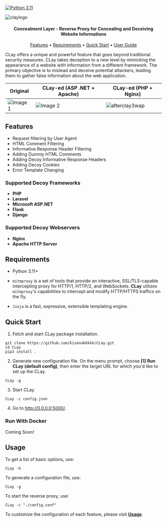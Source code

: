 [![Python 3.11](https://img.shields.io/badge/Python-3.11-blue.svg)](https://www.python.org/downloads/)

![claylogo](https://github.com/kisanakkkkk/CLay/assets/70153248/bec44468-5110-44b9-a89d-240d301e6c2d)


<h4 align="center">Concealment Layer - Reverse Proxy for Concealing and Deceiving Website Informations<a href="https://github.com/kisanakkkkk/CLay" target="_blank"></a></h4>

<p align="center">
  <a href="#features">Features</a> •
  <a href="#requirements">Requirements</a> •
  <a href="#quick-start">Quick Start</a> •
  <a href="/Usage.md">User Guide</a>
</p>

CLay offers a unique and powerful feature that goes beyond traditional security measures. CLay takes deception to a new level by mimicking the appearance of a website with information from a different framework. The primary objective is to mislead and deceive potential attackers, leading them to gather false information about the web application.

| Original                                             | CLay-ed (ASP .NET + Apache)                                              | CLay-ed (PHP + Nginx)                                                   |
| ---------------------------------------------------- | ---------------------------------------------------- | ---------------------------------------------------- |
| ![Image 1](https://github.com/kisanakkkkk/CLay/assets/70153248/1516de88-8251-489f-89b9-c054b98e5ac5)   | ![Image 2](https://github.com/kisanakkkkk/CLay/assets/70153248/2f3965c8-078b-4066-b58f-97eee96b3efa)   | ![afterclay3wap](https://github.com/kisanakkkkk/CLay/assets/70153248/17456593-f283-4064-91ba-736f35cd9021)   |


## Features
- Request filtering by User Agent
- HTML Comment Filtering
- Informative Response Header Filtering
- Adding Dummy HTML Comments
- Adding Decoy Informative Response Headers
- Adding Decoy Cookies
- Error Template Changing

### Supported Decoy Frameworks
- **PHP**
- **Laravel**
- **Microsoft ASP.NET**
- **Flask**
- **Django**
  
### Supported Decoy Webservers
- **Nginx**
- **Apache HTTP Server**


## Requirements
- Python 3.11+
- `mitmproxy` is a set of tools that provide an interactive, SSL/TLS-capable intercepting proxy for HTTP/1, HTTP/2, and WebSockets. **CLay** utilizes `mitmproxy`'s capabilities to intercept and modify HTTP/HTTPS traffics on the fly.

- `Jinja` is a fast, expressive, extensible templating engine.

## Quick Start
1. Fetch and start CLay package installation.
```
git clone https://github.com/kisanakkkkk/CLay.git
cd CLay
pip3 install .
```

2. Generate new configuration file. On the menu prompt, choose **[1] Run CLay (default config)**, then enter the target URL for which you'd like to set up the CLay.
```
CLay -g
```

3. Start CLay.
```
CLay -c config.json
```

4. Go to http://0.0.0.0:5000/.


### Run With Docker

Coming Soon!


## Usage
To get a list of basic options, use:

```CLay -h```

To generate a configuration file, use:

```CLay -g```

To start the reverse proxy, use:

```CLay -c "./config.conf"```

To customize the configuration of each feature, please visit **[Usage](/Usage.md)**.
